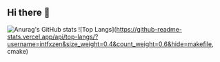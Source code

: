 ## Hi there 👋
![Anurag's GitHub stats](https://github-readme-stats.vercel.app/api?username=intfxzen&show_icons=true&theme=radical)
![Top Langs](https://github-readme-stats.vercel.app/api/top-langs/?username=intfxzen&size_weight=0.4&count_weight=0.6&hide=makefile, cmake)
<!--
**IntFxZen/IntFxZen** is a ✨ _special_ ✨ repository because its `README.md` (this file) appears on your GitHub profile.

Here are some ideas to get you started:


- 🔭 I’m currently working on ...
- 🌱 I’m currently learning ...
- 👯 I’m looking to collaborate on ...
- 🤔 I’m looking for help with ...
- 💬 Ask me about ...
- 📫 How to reach me: ...
- 😄 Pronouns: ...
- ⚡ Fun fact: ...
-->
